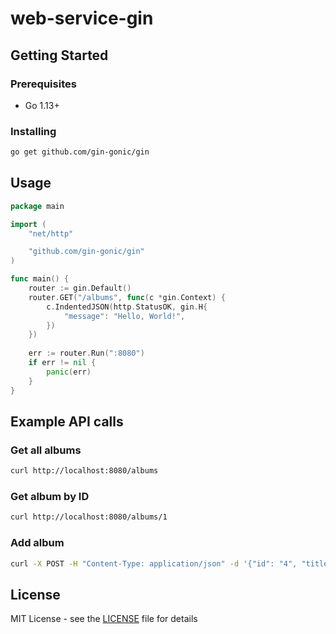 # web-service-gin

## Getting Started

### Prerequisites

- Go 1.13+

### Installing

```bash
go get github.com/gin-gonic/gin
```

## Usage

```go
package main

import (
	"net/http"

	"github.com/gin-gonic/gin"
)

func main() {
	router := gin.Default()
	router.GET("/albums", func(c *gin.Context) {
		c.IndentedJSON(http.StatusOK, gin.H{
			"message": "Hello, World!",
		})
	})
	
	err := router.Run(":8080")
	if err != nil {
		panic(err)
	}
}
```

## Example API calls

### Get all albums

```bash
curl http://localhost:8080/albums
```

### Get album by ID

```bash
curl http://localhost:8080/albums/1
```

### Add album

```bash
curl -X POST -H "Content-Type: application/json" -d '{"id": "4", "title": "The Beatles", "artist": "The Beatles", "price": 12.99}' http://localhost:8080/albums
```

## License

MIT License - see the [LICENSE](LICENSE) file for details
